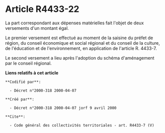 # Article R4433-22

La part correspondant aux dépenses matérielles fait l'objet de deux versements d'un montant égal.

Le premier versement est effectué au moment de la saisine du préfet de région, du conseil économique et social régional et du
conseil de la culture, de l'éducation et de l'environnement, en application de l'article R. 4433-7.

Le second versement a lieu après l'adoption du schéma d'aménagement par le conseil régional.

**Liens relatifs à cet article**

	**Codifié par**:

	  - Décret n°2000-318 2000-04-07

	**Créé par**:

	  - Décret n°2000-318 2000-04-07 jorf 9 avril 2000

	**Cite**:

	  - Code général des collectivités territoriales - art. R4433-7 (V)
